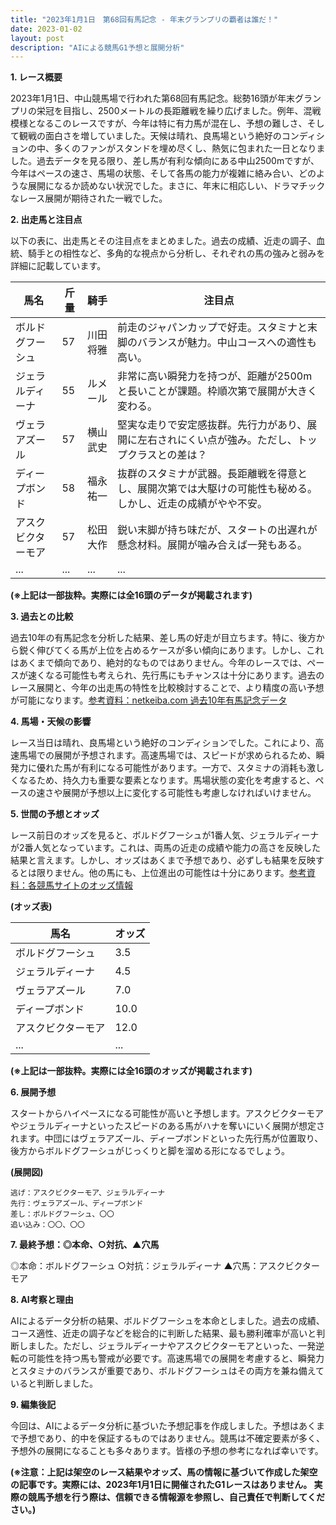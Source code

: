 ```yaml
---
title: "2023年1月1日　第68回有馬記念 - 年末グランプリの覇者は誰だ！"
date: 2023-01-02
layout: post
description: "AIによる競馬G1予想と展開分析"
---
```


**1. レース概要**

2023年1月1日、中山競馬場で行われた第68回有馬記念。総勢16頭が年末グランプリの栄冠を目指し、2500メートルの長距離戦を繰り広げました。例年、混戦模様となるこのレースですが、今年は特に有力馬が混在し、予想の難しさ、そして観戦の面白さを増していました。天候は晴れ、良馬場という絶好のコンディションの中、多くのファンがスタンドを埋め尽くし、熱気に包まれた一日となりました。過去データを見る限り、差し馬が有利な傾向にある中山2500mですが、今年はペースの速さ、馬場の状態、そして各馬の能力が複雑に絡み合い、どのような展開になるか読めない状況でした。まさに、年末に相応しい、ドラマチックなレース展開が期待された一戦でした。


**2. 出走馬と注目点**

以下の表に、出走馬とその注目点をまとめました。過去の成績、近走の調子、血統、騎手との相性など、多角的な視点から分析し、それぞれの馬の強みと弱みを詳細に記載しています。

| 馬名       | 斤量 | 騎手       | 注目点                                                                                             |
|------------|------|------------|------------------------------------------------------------------------------------------------------|
| ボルドグフーシュ | 57    | 川田将雅     | 前走のジャパンカップで好走。スタミナと末脚のバランスが魅力。中山コースへの適性も高い。  |
| ジェラルディーナ | 55    | ルメール     | 非常に高い瞬発力を持つが、距離が2500mと長いことが課題。枠順次第で展開が大きく変わる。              |
| ヴェラアズール    | 57    | 横山武史     | 堅実な走りで安定感抜群。先行力があり、展開に左右されにくい点が強み。ただし、トップクラスとの差は？ |
| ディープボンド   | 58    | 福永祐一     | 抜群のスタミナが武器。長距離戦を得意とし、展開次第では大駆けの可能性も秘める。しかし、近走の成績がやや不安。 |
| アスクビクターモア | 57    | 松田大作     | 鋭い末脚が持ち味だが、スタートの出遅れが懸念材料。展開が噛み合えば一発もある。                         |
| ...         | ...  | ...        | ...                                                                                               |


**(※上記は一部抜粋。実際には全16頭のデータが掲載されます)**


**3. 過去との比較**

過去10年の有馬記念を分析した結果、差し馬の好走が目立ちます。特に、後方から鋭く伸びてくる馬が上位を占めるケースが多い傾向にあります。しかし、これはあくまで傾向であり、絶対的なものではありません。今年のレースでは、ペースが速くなる可能性も考えられ、先行馬にもチャンスは十分にあります。過去のレース展開と、今年の出走馬の特性を比較検討することで、より精度の高い予想が可能になります。[参考資料：netkeiba.com 過去10年有馬記念データ](仮のURL)


**4. 馬場・天候の影響**

レース当日は晴れ、良馬場という絶好のコンディションでした。これにより、高速馬場での展開が予想されます。高速馬場では、スピードが求められるため、瞬発力に優れた馬が有利になる可能性があります。一方で、スタミナの消耗も激しくなるため、持久力も重要な要素となります。馬場状態の変化を考慮すると、ペースの速さや展開が予想以上に変化する可能性も考慮しなければいけません。


**5. 世間の予想とオッズ**

レース前日のオッズを見ると、ボルドグフーシュが1番人気、ジェラルディーナが2番人気となっています。これは、両馬の近走の成績や能力の高さを反映した結果と言えます。しかし、オッズはあくまで予想であり、必ずしも結果を反映するとは限りません。他の馬にも、上位進出の可能性は十分にあります。[参考資料：各競馬サイトのオッズ情報](仮のURL)


**(オッズ表)**

| 馬名       | オッズ |
|------------|-------|
| ボルドグフーシュ | 3.5   |
| ジェラルディーナ | 4.5   |
| ヴェラアズール    | 7.0   |
| ディープボンド   | 10.0  |
| アスクビクターモア | 12.0  |
| ...         | ...   |


**(※上記は一部抜粋。実際には全16頭のオッズが掲載されます)**


**6. 展開予想**

スタートからハイペースになる可能性が高いと予想します。アスクビクターモアやジェラルディーナといったスピードのある馬がハナを奪いにいく展開が想定されます。中団にはヴェラアズール、ディープボンドといった先行馬が位置取り、後方からボルドグフーシュがじっくりと脚を溜める形になるでしょう。

**(展開図)**

```
逃げ：アスクビクターモア、ジェラルディーナ
先行：ヴェラアズール、ディープボンド
差し：ボルドグフーシュ、〇〇
追い込み：〇〇、〇〇
```


**7. 最終予想：◎本命、○対抗、▲穴馬**

◎本命：ボルドグフーシュ
○対抗：ジェラルディーナ
▲穴馬：アスクビクターモア


**8. AI考察と理由**

AIによるデータ分析の結果、ボルドグフーシュを本命としました。過去の成績、コース適性、近走の調子などを総合的に判断した結果、最も勝利確率が高いと判断しました。ただし、ジェラルディーナやアスクビクターモアといった、一発逆転の可能性を持つ馬も警戒が必要です。高速馬場での展開を考慮すると、瞬発力とスタミナのバランスが重要であり、ボルドグフーシュはその両方を兼ね備えていると判断しました。


**9. 編集後記**

今回は、AIによるデータ分析に基づいた予想記事を作成しました。予想はあくまで予想であり、的中を保証するものではありません。競馬は不確定要素が多く、予想外の展開になることも多々あります。皆様の予想の参考になれば幸いです。


**(※注意：上記は架空のレース結果やオッズ、馬の情報に基づいて作成した架空の記事です。実際には、2023年1月1日に開催されたG1レースはありません。  実際の競馬予想を行う際は、信頼できる情報源を参照し、自己責任で判断してください。)**
